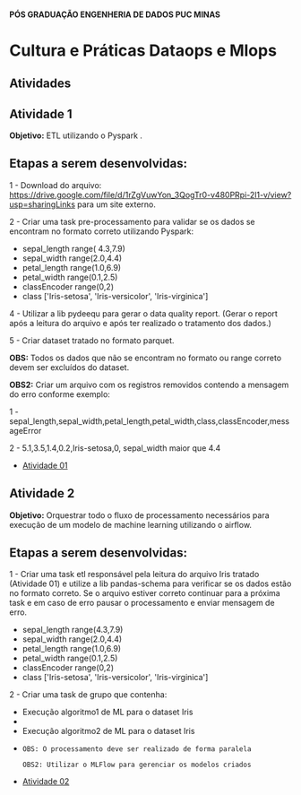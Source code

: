 #### PÓS GRADUAÇÃO ENGENHERIA DE DADOS PUC MINAS

# Cultura e Práticas Dataops e Mlops

## Atividades

## Atividade 1

**Objetivo:** ETL utilizando o Pyspark .

## Etapas a serem desenvolvidas:

1 - Download do arquivo: https://drive.google.com/file/d/1rZgVuwYon_3QogTr0-v480PRpi-2l1-v/view?usp=sharingLinks para um site externo.   

2 - Criar uma task pre-processamento para validar se os dados se encontram no formato correto utilizando Pyspark:   

 * sepal_length range( 4.3,7.9)  
 * sepal_width range(2.0,4.4)  
 * petal_length range(1.0,6.9)  
 * petal_width range(0.1,2.5)   
 * classEncoder range(0,2)   
 * class ['Iris-setosa', 'Iris-versicolor', 'Iris-virginica']   
     
4 - Utilizar a lib pydeequ para gerar o data quality report. (Gerar o report após a leitura do arquivo e após ter realizado o tratamento dos dados.)

5 - Criar dataset tratado no formato parquet.    

**OBS:** Todos os dados que não se encontram no formato ou range correto devem ser excluídos do dataset.   

**OBS2:** Criar um arquivo com os registros removidos contendo a mensagem do erro conforme exemplo:   

1 - sepal_length,sepal_width,petal_length,petal_width,class,classEncoder,messageError

2 - 5.1,3.5,1.4,0.2,Iris-setosa,0, sepal_width maior que 4.4    

- [Atividade 01](./Trabalho_01/)  


## Atividade 2   

**Objetivo:** Orquestrar todo o fluxo de processamento necessários para execução de um modelo de machine learning utilizando o airflow.   

## Etapas a serem desenvolvidas:   

1 - Criar uma task etl responsável pela leitura do arquivo Iris tratado (Atividade 01) e utilize a lib pandas-schema para verificar se os dados estão no formato correto. Se o arquivo estiver correto continuar para a próxima task e em caso de erro pausar o processamento e enviar mensagem de erro.   
 
 * sepal_length range(4.3,7.9)    
 * sepal_width range(2.0,4.4)     
 * petal_length range(1.0,6.9)   
 * petal_width range(0.1,2.5)    
 * classEncoder range(0,2)   
 * class ['Iris-setosa', 'Iris-versicolor', 'Iris-virginica']   
   
2 - Criar uma task de grupo que contenha: 

* Execução algoritmo1 de ML para o dataset Iris
* 
* Execução algoritmo2 de ML para o dataset Iris
* 
      OBS: O processamento deve ser realizado de forma paralela

      OBS2: Utilizar o MLFlow para gerenciar os modelos criados

- [Atividade 02](./Trabalho_02/)

